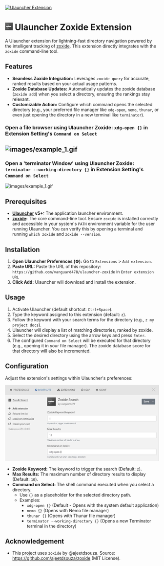 [![Ulauncher Extension](https://img.shields.io/badge/Ulauncher-Extension-green.svg?style=for-the-badge)](https://ext.ulauncher.io/-/github-vanguard478-ulauncher-zoxide)

# <img src="images/icon.svg" alt="drawing" width="25"/>  Ulauncher Zoxide Extension

A Ulauncher extension for lightning-fast directory navigation powered by the intelligent tracking of [zoxide](https://github.com/ajeetdsouza/zoxide). This extension directly integrates with the `zoxide` command-line tool.

## Features

* **Seamless Zoxide Integration:** Leverages `zoxide query` for accurate, ranked results based on your actual usage patterns.
* **Zoxide Database Updates:** Automatically updates the zoxide database (`zoxide add`) when you select a directory, ensuring the rankings stay relevant.
* **Customizable Action:** Configure which command opens the selected directory (e.g., your preferred file manager like `xdg-open`, `nemo`, `thunar`, or even just opening the directory in a new terminal like `terminator`).
### Open a file browser using Ulauncher Zoxide: `xdg-open {}` in Extension Setting's `Command on Select`
![images/example_1.gif](images/example_1.gif "Open File Browser")
---
### Open a 'terminator Window' using Ulauncher Zoxide: `terminator --working-directory {}` in Extension Setting's `Command on Select`
![images/example_1.gif](images/example_2.gif "Open Terminal")

## Prerequisites

* **[Ulauncher](https://ulauncher.io/) v5+:** The application launcher environment.
* **[zoxide](https://github.com/ajeetdsouza/zoxide):** The core command-line tool. Ensure `zoxide` is installed correctly and accessible in your system's `PATH` environment variable for the user running Ulauncher. You can verify this by opening a terminal and running `which zoxide` and `zoxide --version`.

## Installation

1.  **Open Ulauncher Preferences (⚙):** Go to `Extensions` > `Add extension`.
2.  **Paste URL:** Paste the URL of this repository: `https://github.com/vanguard478/ulauncher-zoxide` in `Enter extension URL`
3.  **Click Add:** Ulauncher will download and install the extension.


## Usage

1.  Activate Ulauncher (default shortcut: `Ctrl+Space`).
2.  Type the keyword assigned to this extension (default: `z`).
3.  Follow the keyword with your search terms for the directory (e.g., `z my project docs`).
4.  Ulauncher will display a list of matching directories, ranked by zoxide.
5.  Select the desired directory using the arrow keys and press `Enter`.
6.  The configured `Command on Select` will be executed for that directory (e.g., opening it in your file manager). The zoxide database score for that directory will also be incremented.

## Configuration

Adjust the extension's settings within Ulauncher's preferences:

![images/config.jpg](images/config.jpg "Config")

* **Zoxide Keyword:** The keyword to trigger the search (Default: `z`).
* **Max Results:** The maximum number of directory results to display (Default: `10`).
* **Command on Select:** The shell command executed when you select a directory.
    * Use `{}` as a placeholder for the selected directory path.
    * Examples:
        * `xdg-open {}` (Default - Opens with the system default application)
        * `nemo {}` (Opens with Nemo file manager)
        * `thunar {}` (Opens with Thunar file manager)
        * `terminator --working-directory {}` (Opens a new Terminator terminal in the directory)
 
## Acknowledgement 
- This project uses `zoxide` by @ajeetdsouza. Source: https://github.com/ajeetdsouza/zoxide (MIT License).